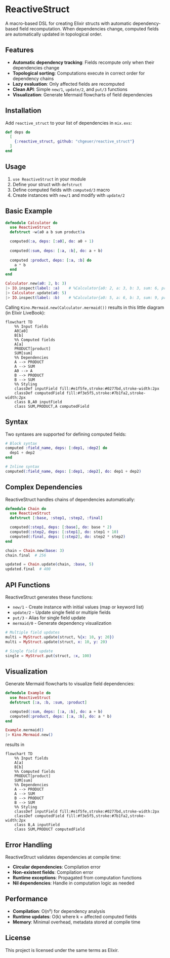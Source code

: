 # ReactiveStruct

A macro-based DSL for creating Elixir structs with automatic dependency-based field recomputation. When dependencies change, computed fields are automatically updated in topological order.

## Features

- **Automatic dependency tracking**: Fields recompute only when their dependencies change
- **Topological sorting**: Computations execute in correct order for dependency chains
- **Lazy evaluation**: Only affected fields are recomputed
- **Clean API**: Simple `new/1`, `update/2`, and `put/3` functions
- **Visualization**: Generate Mermaid flowcharts of field dependencies

## Installation

Add `reactive_struct` to your list of dependencies in `mix.exs`:

```elixir
def deps do
  [
    {:reactive_struct, github: "chgeuer/reactive_struct"}
  ]
end
```

## Usage

1. `use ReactiveStruct` in your module
2. Define your struct with `defstruct`
3. Define computed fields with `computed/3` macro
4. Create instances with `new/1` and modify with `update/2`

## Basic Example

```elixir
defmodule Calculator do
  use ReactiveStruct
  defstruct ~w(a0 a b sum product)a

  computed(:a, deps: [:a0], do: a0 + 1)
  
  computed(:sum, deps: [:a, :b], do: a + b)
  
  computed :product, deps: [:a, :b] do
    a * b
  end
end

Calculator.new(a0: 2, b: 3)
|> IO.inspect(label: :a)    # %Calculator{a0: 2, a: 3, b: 3, sum: 6, product: 9}
|> Calculator.update(a0: 5)
|> IO.inspect(label: :b)    # %Calculator{a0: 5, a: 6, b: 3, sum: 9, product: 18}
```

Calling `Kino.Mermaid.new(Calculator.mermaid())` results in this little diagram (in Elixir LiveBook):

```mermaid
flowchart TD
    %% Input fields
    A0[a0]
    B[b]
    %% Computed fields
    A[a]
    PRODUCT[product]
    SUM[sum]
    %% Dependencies
    A --> PRODUCT
    A --> SUM
    A0 --> A
    B --> PRODUCT
    B --> SUM
    %% Styling
    classDef inputField fill:#e1f5fe,stroke:#0277bd,stroke-width:2px
    classDef computedField fill:#f3e5f5,stroke:#7b1fa2,stroke-width:2px
    class B,A0 inputField
    class SUM,PRODUCT,A computedField
```

## Syntax

Two syntaxes are supported for defining computed fields:

```elixir
# Block syntax
computed :field_name, deps: [:dep1, :dep2] do
  dep1 + dep2
end

# Inline syntax
computed(:field_name, deps: [:dep1, :dep2], do: dep1 + dep2)
```

## Complex Dependencies

ReactiveStruct handles chains of dependencies automatically:

```elixir
defmodule Chain do
  use ReactiveStruct
  defstruct [:base, :step1, :step2, :final]

  computed(:step1, deps: [:base], do: base * 2)
  computed(:step2, deps: [:step1], do: step1 + 10)
  computed(:final, deps: [:step2], do: step2 * step2)
end

chain = Chain.new(base: 3)
chain.final  # 256

updated = Chain.update(chain, :base, 5)
updated.final  # 400
```

## API Functions

ReactiveStruct generates these functions:

- `new/1` - Create instance with initial values (map or keyword list)
- `update/2` - Update single field or multiple fields
- `put/3` - Alias for single field update
- `mermaid/0` - Generate dependency visualization

```elixir
# Multiple field updates
multi = MyStruct.update(struct, %{x: 10, y: 20})
multi = MyStruct.update(struct, x: 10, y: 20)

# Single field update
single = MyStruct.put(struct, :x, 100)
```

## Visualization

Generate Mermaid flowcharts to visualize field dependencies:

```elixir
defmodule Example do
  use ReactiveStruct
  defstruct [:a, :b, :sum, :product]

  computed(:sum, deps: [:a, :b], do: a + b)
  computed(:product, deps: [:a, :b], do: a * b)
end

Example.mermaid()
|> Kino.Mermaid.new()
```

results in 

```mermaid
flowchart TD
    %% Input fields
    A[a]
    B[b]
    %% Computed fields
    PRODUCT[product]
    SUM[sum]
    %% Dependencies
    A --> PRODUCT
    A --> SUM
    B --> PRODUCT
    B --> SUM
    %% Styling
    classDef inputField fill:#e1f5fe,stroke:#0277bd,stroke-width:2px
    classDef computedField fill:#f3e5f5,stroke:#7b1fa2,stroke-width:2px
    class B,A inputField
    class SUM,PRODUCT computedField
```

## Error Handling

ReactiveStruct validates dependencies at compile time:

- **Circular dependencies**: Compilation error
- **Non-existent fields**: Compilation error
- **Runtime exceptions**: Propagated from computation functions
- **Nil dependencies**: Handle in computation logic as needed

## Performance

- **Compilation**: O(n²) for dependency analysis
- **Runtime updates**: O(k) where k = affected computed fields
- **Memory**: Minimal overhead, metadata stored at compile time

## License

This project is licensed under the same terms as Elixir.